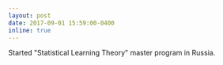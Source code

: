 ```yaml
---
layout: post
date: 2017-09-01 15:59:00-0400
inline: true
---
```


Started "Statistical Learning Theory" master program in Russia.
